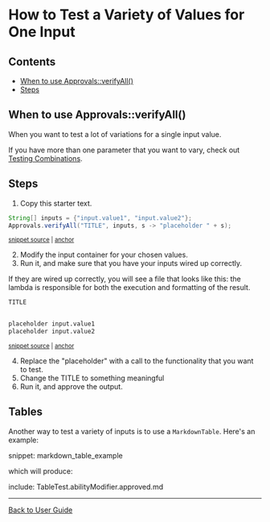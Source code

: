 <a id="top"></a>

# How to Test a Variety of Values for One Input

<!-- toc -->
## Contents

  * [When to use Approvals::verifyAll()](#when-to-use-approvalsverifyall)
  * [Steps](#steps)<!-- endToc -->

## When to use Approvals::verifyAll()

When you want to test a lot of variations for a single input value.

If you have more than one parameter that you want to vary, check out [Testing Combinations](TestCombinations.md#top).

## Steps

1. Copy this starter text.

<!-- snippet: VerifyAllStartingPoint -->
<a id='snippet-verifyallstartingpoint'></a>
```java
String[] inputs = {"input.value1", "input.value2"};
Approvals.verifyAll("TITLE", inputs, s -> "placeholder " + s);
```
<sup><a href='/approvaltests-tests/src/test/java/org/approvaltests/ApprovalsTest.java#L44-L47' title='Snippet source file'>snippet source</a> | <a href='#snippet-verifyallstartingpoint' title='Start of snippet'>anchor</a></sup>
<!-- endSnippet -->

2. Modify the input container for your chosen values.
3. Run it, and make sure that you have your inputs wired up correctly.

If they are wired up correctly, you will see a file that looks like this: the lambda is responsible for both the execution and formatting of the result.

<!-- snippet: ApprovalsTest.verifyAllTemplate.approved.txt -->
<a id='snippet-ApprovalsTest.verifyAllTemplate.approved.txt'></a>
```txt
TITLE


placeholder input.value1
placeholder input.value2
```
<sup><a href='/approvaltests-tests/src/test/java/org/approvaltests/ApprovalsTest.verifyAllTemplate.approved.txt#L1-L5' title='Snippet source file'>snippet source</a> | <a href='#snippet-ApprovalsTest.verifyAllTemplate.approved.txt' title='Start of snippet'>anchor</a></sup>
<!-- endSnippet -->

4. Replace the "placeholder" with a call to the functionality that you want to test.
5. Change the TITLE to something meaningful
6. Run it, and approve the output.


## Tables

Another way to test a variety of inputs is to use a `MarkdownTable`.
Here's an example:

snippet: markdown_table_example

which will produce:

include: TableTest.abilityModifier.approved.md


---

[Back to User Guide](/doc/README.md#top)
